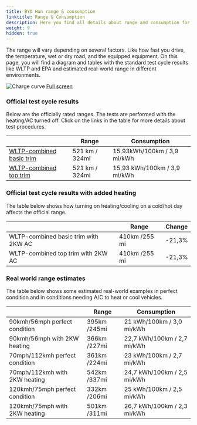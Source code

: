 ```yaml
---
title: BYD Han range & consumption
linktitle: Range & Consumption
description: Here you find all details about range and consumption for BYD Han.
weight: 9
hidden: true
---
```

<!-- markdownlint-disable MD033 -->
<object type="image/svg+xml" data="../modelnavigation.svg"></object>

The range will vary depending on several factors. Like how fast you drive, the temperature, wet or dry road, and the equipped equipment. On this page, you will find a diagram and tables with the standard test cycle results like WLTP and EPA and estimated real-world range in different environments. 

![Charge curve](../range.svg  "Range information")
[Full screen](../range.svg)

### Official test cycle results

Below are the officially rated ranges. The tests are performed with the heating/AC turned off. Click on the links in the table for more details about test procedures. 

| | Range  | Consumption  |
|----|-----|------|
| [WLTP-combined basic trim](../../../../../guides/understandingrange/wltp/) | 521 km / 324mi |15,93kWh/100km / 3,9 mi/kWh | 
| [WLTP-combined top trim](../../../../../guides/understandingrange/wltp/) | 521 km / 324mi | 15,93 kWh/100km / 3,9 mi/kWh | 

### Official test cycle results with added heating

The table below shows how turning on heating/cooling on a cold/hot day affects the official range. 

| | Range  | Change  |
|----|-----|------|
| WLTP-combined basic trim with 2KW AC | 410km /255 mi | -21,3%|
| WLTP-combined top trim with 2KW AC | 410km /255 mi | -21,3%|

### Real world range estimates

The table below shows some estimated real-world examples in perfect condition and in conditions needing A/C to heat or cool vehicles. 

| | Range  | Consumption  |
|----|-----|------|
| 90kmh/56mph perfect condition | 395km /245mi| 21 kWh/100km / 3,0 mi/kWh |
| 90kmh/56mph with 2KW heating | 366km /227mi| 22,7 kWh/100km / 2,7 mi/kWh |
| 70mph/112kmh perfect condition | 361km /224mi| 23 kWh/100km / 2,7 mi/kWh|
| 70mph/112kmh with 2KW heating | 542km /337mi| 24,7 kWh/100km / 2,5 mi/kWh  |
| 120kmh/75mph perfect condition | 332km /206mi| 25 kWh/100km / 2,5 mi/kWh |
| 120kmh/75mph with 2KW heating | 501km /311mi| 26,7 kWh/100km / 2,3 mi/kWh |
